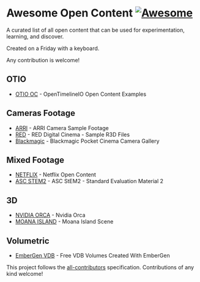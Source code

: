 # Awesome Open Content [![Awesome](https://cdn.rawgit.com/sindresorhus/awesome/d7305f38d29fed78fa85652e3a63e154dd8e8829/media/badge.svg)](https://github.com/sindresorhus/awesome)

A curated list of all open content that can be used for experimentation, learning, and discover. 

Created on a Friday with a keyboard.

Any contribution is welcome!


## OTIO
* [OTIO OC](https://github.com/darbyjohnston/otio-oc-examples) - OpenTimelineIO Open Content Examples

## Cameras Footage
* [ARRI](https://www.arri.com/en/learn-help/learn-help-camera-system/camera-sample-footage) - ARRI Camera Sample Footage
* [RED](https://www.red.com/sample-r3d-files) - RED Digital Cinema - Sample R3D Files
* [Blackmagic](https://www.blackmagicdesign.com/ca/products/blackmagicpocketcinemacamera/gallery) - Blackmagic Pocket Cinema Camera Gallery

## Mixed Footage
* [NETFLIX](https://opencontent.netflix.com/) - Netflix Open Content
* [ASC STEM2](https://dpel.aswf.io/asc-stem2/) - ASC StEM2 - Standard Evaluation Material 2

## 3D
* [NVIDIA ORCA](https://developer.nvidia.com/orca) - Nvidia Orca
* [MOANA ISLAND](https://www.disneyanimation.com/resources/moana-island-scene/) - Moana Island Scene

## Volumetric
* [EmberGen VDB](https://jangafx.com/software/embergen/download/free-vdb-animations/) - Free VDB Volumes Created With EmberGen

This project follows the [all-contributors](https://github.com/all-contributors/all-contributors) specification. Contributions of any kind welcome!